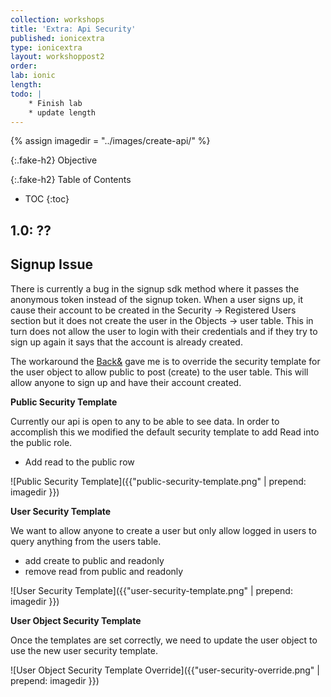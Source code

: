 ```yaml
---
collection: workshops
title: 'Extra: Api Security'
published: ionicextra
type: ionicextra
layout: workshoppost2
order:
lab: ionic
length:
todo: |
    * Finish lab
    * update length
---
```


{% assign imagedir = "../images/create-api/" %}


{:.fake-h2}
Objective

{:.fake-h2}
Table of Contents

* TOC
{:toc}


## 1.0: ??


## Signup Issue

There is currently a bug in the signup sdk method where it passes the anonymous token instead of the signup token.  When a user signs up, it cause their account to be created in the Security -> Registered Users section but it does not create the user in the Objects -> user table. This in turn does not allow the user to login with their credentials and if they try to sign up again it says that the account is already created.

The workaround the [Back&](http://backand.com) gave me is to override the security template for the user object to allow public to post (create) to the user table.  This will allow anyone to sign up and have their account created.

**Public Security Template**

Currently our api is open to any to be able to see data.  In order to accomplish this we modified the default security template to add Read into the public role.

- Add read to the public row

![Public Security Template]({{"public-security-template.png" | prepend: imagedir }})

**User Security Template**

We want to allow anyone to create a user but only allow logged in users to query anything from the users table.

- add create to public and readonly
- remove read from public and readonly


![User Security Template]({{"user-security-template.png" | prepend: imagedir }})

**User Object Security Template**

Once the templates are set correctly, we need to update the user object to use the new user security template.

![User Object Security Template Override]({{"user-security-override.png" | prepend: imagedir }})